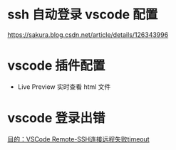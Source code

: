 # ssh 自动登录 vscode 配置

https://sakura.blog.csdn.net/article/details/126343996

# vscode 插件配置

- Live Preview
  实时查看 html 文件



# vscode 登录出错
[目的：VSCode Remote-SSH连接远程失败timeout](https://blog.csdn.net/Alger_magic/article/details/110942055)

